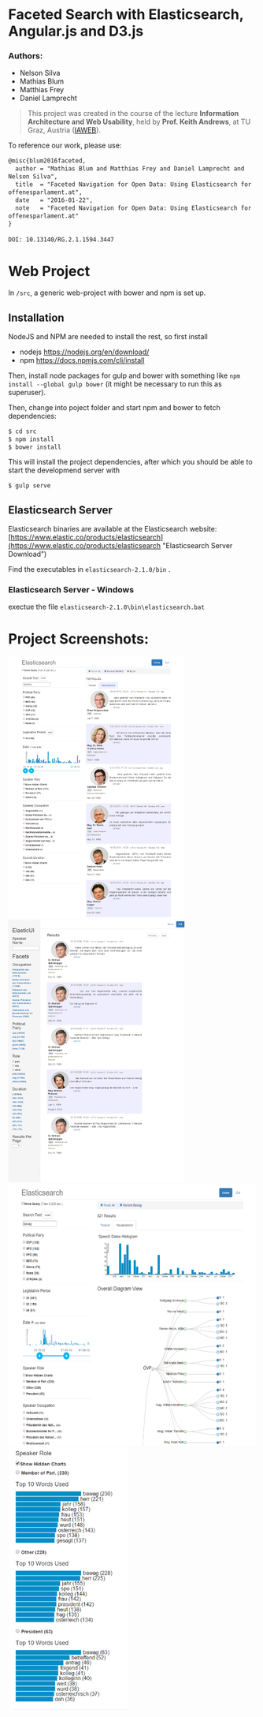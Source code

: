 # Faceted Search with Elasticsearch, Angular.js and D3.js
### Authors:
* Nelson Silva
* Mathias Blum
* Matthias Frey
* Daniel Lamprecht

> This project was created in the course of the lecture
**Information Architecture and Web Usability**, held by
**Prof. Keith Andrews**, at TU Graz,
Austria ([IAWEB](http://www.iicm.tugraz.at/keith "IAWEB")).

To reference our work, please use:

    @misc{blum2016faceted,
      author = "Mathias Blum and Matthias Frey and Daniel Lamprecht and Nelson Silva",
      title  = "Faceted Navigation for Open Data: Using Elasticsearch for offenesparlament.at",
      date   = "2016-01-22",
      note   = "Faceted Navigation for Open Data: Using Elasticsearch for offenesparlament.at"
    }

	DOI: 10.13140/RG.2.1.1594.3447

# Web Project

In `/src`, a generic web-project with bower and npm is set up.

## Installation

NodeJS and NPM are needed to install the rest, so first install

 - nodejs https://nodejs.org/en/download/
 - npm https://docs.npmjs.com/cli/install

Then, install node packages for gulp and bower with something like
`npm install --global gulp bower` (it might be necessary to run this as
superuser).

Then, change into poject folder and start npm and bower to fetch dependencies:

    $ cd src
    $ npm install
    $ bower install

This will install the project dependencies, after which you should be
able to start the developmend server with

    $ gulp serve

## Elasticsearch Server

Elasticsearch binaries are available at the Elasticsearch website:
[https://www.elastic.co/products/elasticsearch](https://www.elastic.co/products/elasticsearch "Elasticsearch Server Download")

Find the executables in `elasticsearch-2.1.0/bin` .

### Elasticsearch Server - Windows
exectue the file `elasticsearch-2.1.0\bin\elasticsearch.bat`


# Project Screenshots:
<img src="/screenshots/application_native.png" width="358" height="532">
<img src="/screenshots/application_elasticui.png" width="358" height="532">
<img src="/screenshots/histogram_diagram.png" width="587" height="532">
<img src="/screenshots/top_words.png" width="244" height="532">

